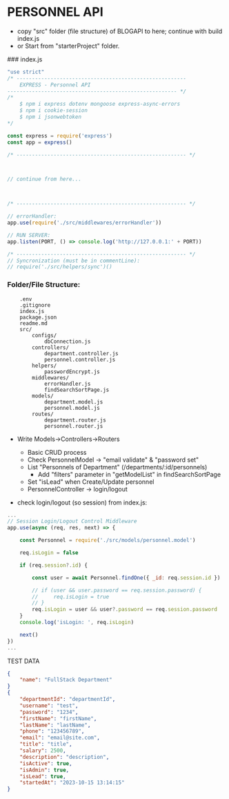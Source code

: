 # PERSONNEL API

* copy  "src" folder (file structure) of BLOGAPI to here; continue with build index.js
* or Start from "starterProject" folder.
 
### index.js
 
```js
"use strict"
/* -------------------------------------------------------
    EXPRESS - Personnel API
------------------------------------------------------- */
/*
    $ npm i express dotenv mongoose express-async-errors
    $ npm i cookie-session
    $ npm i jsonwebtoken
*/

const express = require('express')
const app = express()

/* ------------------------------------------------------- */



// continue from here...



/* ------------------------------------------------------- */

// errorHandler:
app.use(require('./src/middlewares/errorHandler'))

// RUN SERVER:
app.listen(PORT, () => console.log('http://127.0.0.1:' + PORT))

/* ------------------------------------------------------- */
// Syncronization (must be in commentLine):
// require('./src/helpers/sync')()
```

### Folder/File Structure:

```
    .env
    .gitignore
    index.js
    package.json
    readme.md
    src/
        configs/
            dbConnection.js
        controllers/
            department.controller.js
            personnel.controller.js
        helpers/
            passwordEncrypt.js
        middlewares/
            errorHandler.js
            findSearchSortPage.js
        models/
            department.model.js
            personnel.model.js
        routes/
            department.router.js
            personnel.router.js
```

* Write Models->Controllers->Routers

    * Basic CRUD process
    * Check PersonnelModel -> "email validate" & "password set"
    * List "Personnels of Department" (/departments/:id/personnels)
        * Add "filters" parameter in "getModelList" in findSearchSortPage
    * Set "isLead" when Create/Update personnel
    * PersonnelController -> login/logout

* check login/logout (so session) from index.js:
```js
...
// Session Login/Logout Control Middleware
app.use(async (req, res, next) => {

    const Personnel = require('./src/models/personnel.model')

    req.isLogin = false

    if (req.session?.id) {

        const user = await Personnel.findOne({ _id: req.session.id })

        // if (user && user.password == req.session.password) {
        //     req.isLogin = true
        // }
        req.isLogin = user && user?.password == req.session.password
    }
    console.log('isLogin: ', req.isLogin)

    next()
})
...
```

TEST DATA
```json
{
    "name": "FullStack Department"
}
{
    "departmentId": "departmentId",
    "username": "test",
    "password": "1234",
    "firstName": "firstName",
    "lastName": "lastName",
    "phone": "123456789",
    "email": "email@site.com",
    "title": "title",
    "salary": 2500,
    "description": "description",
    "isActive": true,
    "isAdmin": true,
    "isLead": true,
    "startedAt": "2023-10-15 13:14:15"
}
```
